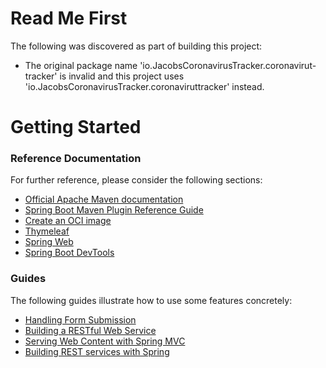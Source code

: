 # Read Me First
The following was discovered as part of building this project:

* The original package name 'io.JacobsCoronavirusTracker.coronavirut-tracker' is invalid and this project uses 'io.JacobsCoronavirusTracker.coronaviruttracker' instead.

# Getting Started

### Reference Documentation
For further reference, please consider the following sections:

* [Official Apache Maven documentation](https://maven.apache.org/guides/index.html)
* [Spring Boot Maven Plugin Reference Guide](https://docs.spring.io/spring-boot/docs/2.7.1/maven-plugin/reference/html/)
* [Create an OCI image](https://docs.spring.io/spring-boot/docs/2.7.1/maven-plugin/reference/html/#build-image)
* [Thymeleaf](https://docs.spring.io/spring-boot/docs/2.7.1/reference/htmlsingle/#web.servlet.spring-mvc.template-engines)
* [Spring Web](https://docs.spring.io/spring-boot/docs/2.7.1/reference/htmlsingle/#web)
* [Spring Boot DevTools](https://docs.spring.io/spring-boot/docs/2.7.1/reference/htmlsingle/#using.devtools)

### Guides
The following guides illustrate how to use some features concretely:

* [Handling Form Submission](https://spring.io/guides/gs/handling-form-submission/)
* [Building a RESTful Web Service](https://spring.io/guides/gs/rest-service/)
* [Serving Web Content with Spring MVC](https://spring.io/guides/gs/serving-web-content/)
* [Building REST services with Spring](https://spring.io/guides/tutorials/rest/)

